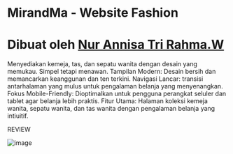 # MirandMa - Website Fashion #
# Dibuat oleh <a href="https://github.com/annisatri2424/ecomm">Nur Annisa Tri Rahma.W</a> #

Menyediakan kemeja, tas, dan sepatu wanita dengan desain yang memukau. Simpel tetapi menawan.
Tampilan Modern: Desain bersih dan memancarkan keanggunan dan ten terkini.
Navigasi Lancar: transisi antarhalaman yang mulus untuk pengalaman belanja yang menyenangkan.
Fokus Mobile-Friendly: Dioptimalkan untuk pengguna perangkat seluler dan tablet agar belanja lebih praktis.
Fitur Utama: Halaman koleksi kemeja wanita, sepatu wanita, dan tas wanita dengan pengalaman belanja yang intiuitif.

REVIEW

![image](https://github.com/user-attachments/assets/2e4f3a38-8cd1-48d1-a26e-a7432d610f4f)



